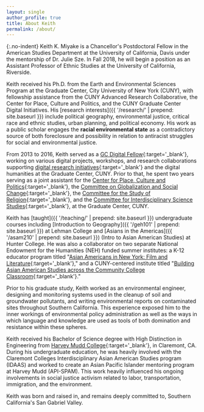 ```yaml
---
layout: single
author_profile: true
title: About Keith
permalink: /about/
---
```



{:.no-indent}
Keith K. Miyake is a Chancellor's Postdoctoral Fellow in the American Studies Department at the University of California, Davis under the mentorship of Dr. Julie Sze. In Fall 2018, he will begin a position as an Assistant Professor of Ethnic Studies at the University of California, Riverside.

Keith received his Ph.D. from the Earth and Environmental Sciences Program at the Graduate Center, City University of New York (CUNY), with fellowship assistance from the CUNY Advanced Research Collaborative, the Center for Place, Culture and Politics, and the CUNY Graduate Center Digital Initiatives. His [research interests]({{ '/research/' | prepend: site.baseurl }}) include political geography, environmental justice, critical race and ethnic studies, urban planning, and political economy. His work as a public scholar engages the __racial environmental state__ as a contradictory source of both foreclosure and possibility in relation to antiracist struggles for social and environmental justice.

From 2013 to 2016, Keith served as a [GC Digital Fellow](http://digitalfellows.commons.gc.cuny.edu){:target='_blank'}, working on various digital projects, workshops, and research collaborations supporting [digital research initiatives](http://gcdi.commons.gc.cuny.edu){:target='_blank'} and the digital humanities at the Graduate Center, CUNY. Prior to that, he spent two years serving as a joint assistant for the [Center for Place, Culture and Politics](http://pcp.gc.cuny.edu){:target='_blank'}, the [Committee on Globalization and Social Change](http://globalization.gc.cuny.edu){:target='_blank'}, the [Committee for the Study of Religion](http://studyofreligion.gc.cuny.edu){:target='_blank'}, and the [Committee for Interdisciplinary Science Studies](http://sciencestudies.gc.cuny.edu){:target='_blank'}, at the Graduate Center, CUNY.

Keith has [taught]({{ '/teaching/' | prepend: site.baseurl }}) undergraduate courses including [Introduction to Geography]({{ '/geh101' | prepend: site.baseurl }}) at Lehman College and [Asians in the Americas]({{ '/asam210' | prepend: site.baseurl }}) (Intro to Asian American Studies) at Hunter College. He was also a collaborator on two separate National Endowment for the Humanities (NEH) funded summer institutes: a K-12 educator program titled "[Asian Americans in New York: Film and Literature](http://asianamericanyc.hunter.cuny.edu/){:target='_blank'}," and a CUNY-centered institute titled "[Building Asian American Studies across the Community College Classroom](https://buildingaas.commons.gc.cuny.edu/){:target='_blank'}."

Prior to his graduate study, Keith worked as an environmental engineer, designing and monitoring systems used in the cleanup of soil and groundwater pollutants, and writing environmental reports on contaminated sites throughout Southern California. This experience exposed him to the inner workings of environmental policy administration as well as the ways in which language and knowledge are used as tools of both domination and resistance within these spheres.

Keith received his Bachelor of Science degree with High Distinction in Engineering from [Harvey Mudd College](http://www.hmc.edu){:target='_blank'}, in Claremont, CA. During his undergraduate education, he was heavily involved with the Claremont Colleges Interdisciplinary Asian American Studies program (IDAAS) and worked to create an Asian Pacific Islander mentoring program at Harvey Mudd (API-SPAM). This work heavily influenced his ongoing involvements in social justice activism related to labor, transportation, immigration, and the environment.

Keith was born and raised in, and remains deeply committed to, Southern California's San Gabriel Valley.
